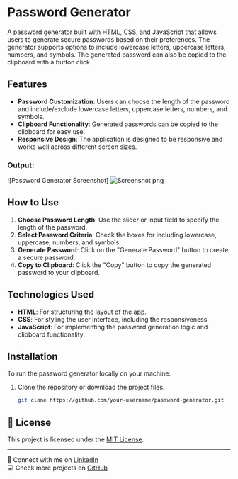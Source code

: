 # Password Generator

A password generator built with HTML, CSS, and JavaScript that allows users to generate secure passwords based on their preferences. The generator supports options to include lowercase letters, uppercase letters, numbers, and symbols. The generated password can also be copied to the clipboard with a button click.

## Features

- **Password Customization**: Users can choose the length of the password and include/exclude lowercase letters, uppercase letters, numbers, and symbols.
- **Clipboard Functionality**: Generated passwords can be copied to the clipboard for easy use.
- **Responsive Design**: The application is designed to be responsive and works well across different screen sizes.

### Output:

![Password Generator Screenshot] ![Screenshot png](https://github.com/user-attachments/assets/f852f73d-a8a0-4060-939f-b0aaabf4ecea)


## How to Use

1. **Choose Password Length**: Use the slider or input field to specify the length of the password.
2. **Select Password Criteria**: Check the boxes for including lowercase, uppercase, numbers, and symbols.
3. **Generate Password**: Click on the "Generate Password" button to create a secure password.
4. **Copy to Clipboard**: Click the "Copy" button to copy the generated password to your clipboard.

## Technologies Used

- **HTML**: For structuring the layout of the app.
- **CSS**: For styling the user interface, including the responsiveness.
- **JavaScript**: For implementing the password generation logic and clipboard functionality.

## Installation

To run the password generator locally on your machine:

1. Clone the repository or download the project files.

   ```bash
   git clone https://github.com/your-username/password-generator.git


## 📄 License

This project is licensed under the [MIT License](LICENSE).

---

🔗 Connect with me on [LinkedIn](https://www.linkedin.com/in/kanaka-mahalakshmi-katepalli-637585273/)  
💻 Check more projects on [GitHub](https://github.com/mahalakshmi-00)
